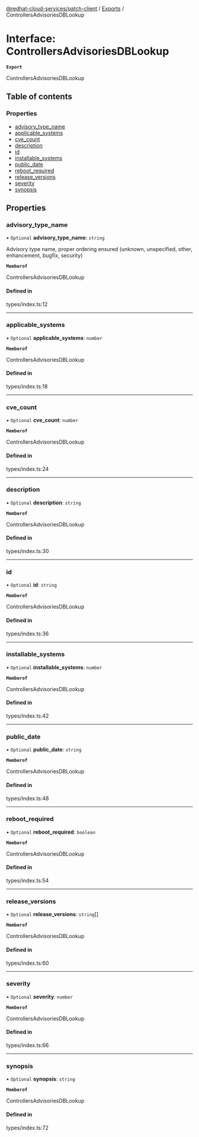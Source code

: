 [@redhat-cloud-services/patch-client](../README.md) / [Exports](../modules.md) / ControllersAdvisoriesDBLookup

# Interface: ControllersAdvisoriesDBLookup

**`Export`**

ControllersAdvisoriesDBLookup

## Table of contents

### Properties

- [advisory\_type\_name](ControllersAdvisoriesDBLookup.md#advisory_type_name)
- [applicable\_systems](ControllersAdvisoriesDBLookup.md#applicable_systems)
- [cve\_count](ControllersAdvisoriesDBLookup.md#cve_count)
- [description](ControllersAdvisoriesDBLookup.md#description)
- [id](ControllersAdvisoriesDBLookup.md#id)
- [installable\_systems](ControllersAdvisoriesDBLookup.md#installable_systems)
- [public\_date](ControllersAdvisoriesDBLookup.md#public_date)
- [reboot\_required](ControllersAdvisoriesDBLookup.md#reboot_required)
- [release\_versions](ControllersAdvisoriesDBLookup.md#release_versions)
- [severity](ControllersAdvisoriesDBLookup.md#severity)
- [synopsis](ControllersAdvisoriesDBLookup.md#synopsis)

## Properties

### advisory\_type\_name

• `Optional` **advisory\_type\_name**: `string`

Advisory type name, proper ordering ensured (unknown, unspecified, other, enhancement, bugfix, security)

**`Memberof`**

ControllersAdvisoriesDBLookup

#### Defined in

types/index.ts:12

___

### applicable\_systems

• `Optional` **applicable\_systems**: `number`

**`Memberof`**

ControllersAdvisoriesDBLookup

#### Defined in

types/index.ts:18

___

### cve\_count

• `Optional` **cve\_count**: `number`

**`Memberof`**

ControllersAdvisoriesDBLookup

#### Defined in

types/index.ts:24

___

### description

• `Optional` **description**: `string`

**`Memberof`**

ControllersAdvisoriesDBLookup

#### Defined in

types/index.ts:30

___

### id

• `Optional` **id**: `string`

**`Memberof`**

ControllersAdvisoriesDBLookup

#### Defined in

types/index.ts:36

___

### installable\_systems

• `Optional` **installable\_systems**: `number`

**`Memberof`**

ControllersAdvisoriesDBLookup

#### Defined in

types/index.ts:42

___

### public\_date

• `Optional` **public\_date**: `string`

**`Memberof`**

ControllersAdvisoriesDBLookup

#### Defined in

types/index.ts:48

___

### reboot\_required

• `Optional` **reboot\_required**: `boolean`

**`Memberof`**

ControllersAdvisoriesDBLookup

#### Defined in

types/index.ts:54

___

### release\_versions

• `Optional` **release\_versions**: `string`[]

**`Memberof`**

ControllersAdvisoriesDBLookup

#### Defined in

types/index.ts:60

___

### severity

• `Optional` **severity**: `number`

**`Memberof`**

ControllersAdvisoriesDBLookup

#### Defined in

types/index.ts:66

___

### synopsis

• `Optional` **synopsis**: `string`

**`Memberof`**

ControllersAdvisoriesDBLookup

#### Defined in

types/index.ts:72
